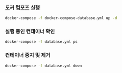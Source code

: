 
### 도커 컴포즈 실행
```bash
docker-compose -f docker-compose-database.yml up -d
```

### 실행 중인 컨테이너 확인
```bash
docker-compose -f database.yml ps
```

### 컨테이너 중지 및 제거
```bash
docker-compose -f database.yml down
```

